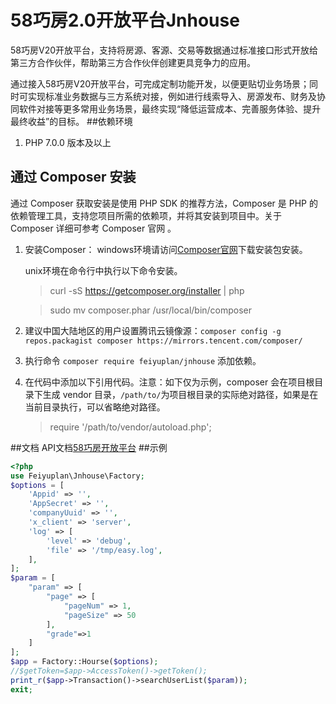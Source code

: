 # 58巧房2.0开放平台Jnhouse
58巧房V20开放平台，支持将房源、客源、交易等数据通过标准接口形式开放给第三方合作伙伴，帮助第三方合作伙伴创建更具竞争力的应用。

通过接入58巧房V20开放平台，可完成定制功能开发，以便更贴切业务场景；同时可实现标准业务数据与三方系统对接，例如进行线索导入、房源发布、财务及协同软件对接等更多常用业务场景，最终实现“降低运营成本、完善服务体验、提升最终收益”的目标。
##依赖环境
1. PHP 7.0.0 版本及以上
## 通过 Composer 安装
通过 Composer 获取安装是使用 PHP SDK 的推荐方法，Composer 是 PHP 的依赖管理工具，支持您项目所需的依赖项，并将其安装到项目中。关于 Composer 详细可参考 Composer 官网 。
1. 安装Composer：
   windows环境请访问[Composer官网](https://getcomposer.org/download/)下载安装包安装。

   unix环境在命令行中执行以下命令安装。
   > curl -sS https://getcomposer.org/installer | php

   > sudo mv composer.phar /usr/local/bin/composer
2. 建议中国大陆地区的用户设置腾讯云镜像源：`composer config -g repos.packagist composer https://mirrors.tencent.com/composer/`
3. 执行命令 `composer require feiyuplan/jnhouse` 添加依赖。
4. 在代码中添加以下引用代码。注意：如下仅为示例，composer 会在项目根目录下生成 vendor 目录，`/path/to/`为项目根目录的实际绝对路径，如果是在当前目录执行，可以省略绝对路径。

   > require '/path/to/vendor/autoload.php';


##文档
API文档[58巧房开放平台](https://kfpt.qiaofangyun.com/doc/devillustrate/devillustrate.html) 
##示例
```php
<?php
use Feiyuplan\Jnhouse\Factory;
$options = [
    'Appid' => '',
    'AppSecret' => '',
    'companyUuid' => '',
    'x_client' => 'server',
    'log' => [
        'level' => 'debug',
        'file' => '/tmp/easy.log',
    ],
];
$param = [
    "param" => [
        "page" => [
            "pageNum" => 1,
            "pageSize" => 50
        ],
        "grade"=>1
    ]
];
$app = Factory::Hourse($options);
//$getToken=$app->AccessToken()->getToken();
print_r($app->Transaction()->searchUserList($param));
exit;
```
